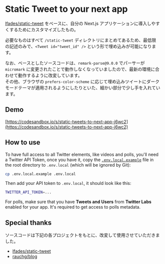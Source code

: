 # Static Tweet to your next app

[lfades/static-tweet](https://github.com/lfades/static-tweet) をベースに、自分の Next.js アプリケーションに導入しやすくするためにカスタマイズしたもの。

必要なものはすべて `/static-tweet` ディレクトリにまとめてあるため、最低限の記述のみで、`<Tweet id="tweet_id" />` という形で埋め込みが可能になります。

なお、ベースとしたソースコードは、`remark-parse@9.0.0` でパーサーが `micromark` に変更されたことで動作しなくなっていましたので、最新の環境に合わせて動作するように改変しています。  
その他、ブラウザの `prefers-color-scheme` に応じて埋め込みツイートにダークモードテーマが適用されるようにしたりといた、細かい部分で少し手を入れています。

## Demo

[https://codesandbox.io/s/static-tweets-to-next-app-j6wc2](https://codesandbox.io/s/static-tweets-to-next-app-j6wc2)

## How to use

To have full access to all Twitter elements, like videos and polls, you'll need a Twitter API Token, once you have it, copy the [`.env.local.example`](.env.local.example) file in the root directory to `.env.local` (which will be ignored by Git):

```bash
cp .env.local.example .env.local
```

Then add your API token to `.env.local`, it should look like this:

```bash
TWITTER_API_TOKEN=...
```

For polls, make sure that you have **Tweets and Users** from **Twitter Labs** enabled for your app. It's required to get access to polls metadata.

## Special thanks

ソースコードは下記の各プロジェクトをもとに、改変して使用させていただきました。

- [lfades/static-tweet](https://github.com/lfades/static-tweet)
- [rauchg/blog](https://github.com/rauchg/blog)
